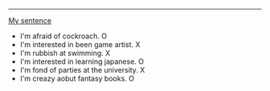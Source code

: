 
---


<u>My sentence</u>
- I'm afraid of cockroach. O
- I'm interested in been game artist. X
- I'm rubbish at swimming. X
- I'm interested in learning japanese. O
- I'm fond of parties at the university. X
- I'm creazy aobut fantasy books. O
